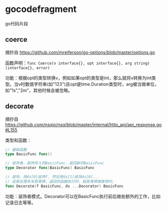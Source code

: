 # gocodefragment
go代码片段

## coerce

摘抄自 <https://github.com/mreiferson/go-options/blob/master/options.go>

函数声明：`func Coerce(v interface{}, opt interface{}, arg string) (interface{}, error)`

功能：根据opt的类型转换v，例如如果opt的类型是int，那么就将v转换为int类型。当v时数值字符串(如"123")且opt是time.Duration类型时，arg被当做单位，如"1s","2m"，其他时候会被忽略。

## decorate

摘抄自 <https://github.com/nsqio/nsq/blob/master/internal/http_api/api_response.go#L155>

类型和函数：

```go
// 基础函数
type BasicFunc func()

// 装饰者，装饰传入的BasicFunc，返回新的BasicFunc
type Decorator func(BasicFunc) BasicFunc

// 装饰，用ds[0]装饰f, 然后用ds[1]装饰ds[0]...
// 这是在摆多米若骨牌，返回的函数执行时，就是骨牌被推倒时。
func Decorate(f BasicFunc, ds ...Decorator) BasicFunc
```

功能：装饰者模式。Decorator可以在BasicFunc执行前后做些额外的工作，比如记录日志等等。